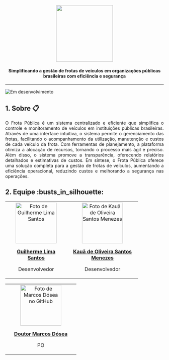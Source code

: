<div align="center">
  <img src="https://github.com/user-attachments/assets/6f72195a-6b2a-4241-bc6f-b26e63bb6f7e" height="180" >
  <h4>Simplificando a gestão de frotas de veículos em organizações públicas brasileiras com eficiência e segurança</h4>
</div>

***
![Em desenvolvimento](https://img.shields.io/badge/Status-Em%20desenvolvimento-yellow?style=flat)
<h2>1. Sobre 📋</h2>
<p align="justify">
  O Frota Pública é um sistema centralizado e eficiente que simplifica o controle e 
  monitoramento de veículos em instituições públicas brasileiras. Através de uma interface 
  intuitiva, o sistema permite o gerenciamento das frotas, facilitando o acompanhamento da utilização,
  manutenção e custos de cada veículo da frota. Com ferramentas de planejamento, a plataforma 
  otimiza a alocação de recursos, tornando o processo mais ágil e preciso. Além disso, o sistema
  promove a transparência, oferecendo relatórios detalhados e estimativas de custos.
  Em síntese, o Frota Pública oferece uma solução completa para a gestão de frotas de veículos, 
  aumentando a eficiência operacional, reduzindo custos e melhorando a segurança nas operações.
</p>
<h2>2. Equipe :busts_in_silhouette:</h2>
<table align="center">
  <tr>
    <td align="center" width="180px" height="190px">
      <a href="https://github.com/Guilherme-Yeager" target="_blank">
        <img src="https://github.com/user-attachments/assets/be390fee-3558-430a-ab3a-ae4190ee1c48" width="130px" height="130px" alt="Foto de Guilherme Lima Santos"/>
        <p><strong>Guilherme Lima Santos</strong></p>
      </a>
      <p>Desenvolvedor</p>
    </td>
    <td align="center" width="210px" height="190px">
      <a href="https://github.com/K4U4dev" target="_blank">
        <img src="https://github.com/user-attachments/assets/ecf0c7bb-0f27-414a-b602-40bc9d789ef7" width="130px" height="130px" alt="Foto de Kauã de Oliveira Santos Menezes"/>
        <p><strong>Kauã de Oliveira Santos Menezes</strong></p>
      </a>
      <p>Desenvolvedor</p>
    </td>
  </tr>
</table>

<table align="center">
  <tr>
    <td align="center" width="210px" height="190px">
      <a href="https://github.com/marcosdosea" target="_blank">
        <img src="https://avatars.githubusercontent.com/u/7799935?v=4" target="_blank" width="130px" height="130px" alt="Foto de Marcos Dósea no GitHub"/>
        <p><strong>Doutor Marcos Dósea</strong></p>
      </a>
      <p>PO</p>
    </td>
  </tr>
</table>
